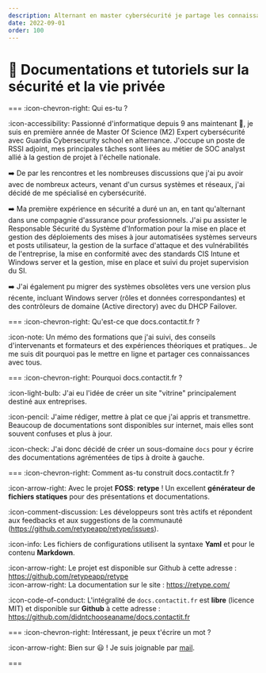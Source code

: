 ```yaml
---
description: Alternant en master cybersécurité je partage les connaissances que j'ai pu acquérir grâce aux formateurs, professionnels, apprenants. Le but de ce site est de proposer du concret et de présenter les choses tels qu'elles sont. Pas de fioritures ni de longs paragraphes !
date: 2022-09-01
order: 100
---
```


# :rocket: Documentations et tutoriels sur la sécurité et la vie privée

=== :icon-chevron-right: Qui es-tu ?

:icon-accessibility: Passionné d'informatique depuis 9 ans maintenant 🧐, je suis en première année de Master Of Science (M2) Expert cybersécurité avec Guardia Cybersecurity school en alternance. J'occupe un poste de RSSI adjoint, mes principales tâches sont liées au métier de SOC analyst allié à la gestion de projet à l'échelle nationale.

:arrow_right: De par les rencontres et les nombreuses discussions que j'ai pu avoir avec de nombreux acteurs, venant d'un cursus systèmes et réseaux, j'ai décidé de me spécialisé en cybersécurité.

:arrow_right: Ma première expérience en sécurité a duré un an, en tant qu'alternant dans une compagnie d'assurance pour professionnels. J'ai pu assister le Responsable Sécurité du Système d'Information pour la mise en place et gestion des déploiements des mises à jour automatisées systèmes serveurs et posts utilisateur, la gestion de la surface d'attaque et des vulnérabilités de l'entreprise, la mise en conformité avec des standards CIS Intune et Windows server et la gestion, mise en place et suivi du projet supervision du SI.

:arrow_right: J'ai également pu migrer des systèmes obsolètes vers une version plus récente, incluant Windows server (rôles et données correspondantes) et des contrôleurs de domaine (Active directory) avec du DHCP Failover.

=== :icon-chevron-right: Qu'est-ce que docs.contactit.fr ?

:icon-note: Un mémo des formations que j'ai suivi, des conseils d'intervenants et formateurs et des expériences théoriques et pratiques.. 
Je me suis dit pourquoi pas le mettre en ligne et partager ces connaissances avec tous.

=== :icon-chevron-right: Pourquoi docs.contactit.fr ?

:icon-light-bulb: J'ai eu l'idée de créer un site "vitrine" principalement destiné aux entreprises.  

:icon-pencil: J'aime rédiger, mettre à plat ce que j'ai appris et transmettre. Beaucoup de documentations sont disponibles sur internet, mais elles sont souvent confuses et plus à jour.  

:icon-check: J'ai donc décidé de créer un sous-domaine `docs` pour y écrire des documentations agrémentées de tips à droite à gauche.

=== :icon-chevron-right: Comment as-tu construit docs.contactit.fr ?

:icon-arrow-right: Avec le projet **FOSS**: **retype** ! Un excellent **générateur de fichiers statiques** pour des présentations et documentations.  

:icon-comment-discussion: Les développeurs sont très actifs et répondent aux feedbacks et aux suggestions de la communauté (https://github.com/retypeapp/retype/issues).  

:icon-info: Les fichiers de configurations utilisent la syntaxe **Yaml** et pour le contenu **Markdown**.  

:icon-arrow-right: Le projet est disponible sur Github à cette adresse : https://github.com/retypeapp/retype  
:icon-arrow-right: La documentation sur le site : https://retype.com/

:icon-code-of-conduct: L'intégralité de `docs.contactit.fr` est **libre** (licence MIT) et disponible sur **Github** à cette adresse : https://github.com/didntchooseaname/docs.contactit.fr

=== :icon-chevron-right: Intéressant, je peux t'écrire un mot ?

:icon-arrow-right: Bien sur 😃 ! Je suis joignable par [mail](mailto:contactit.yarka@slmail.me).

===
